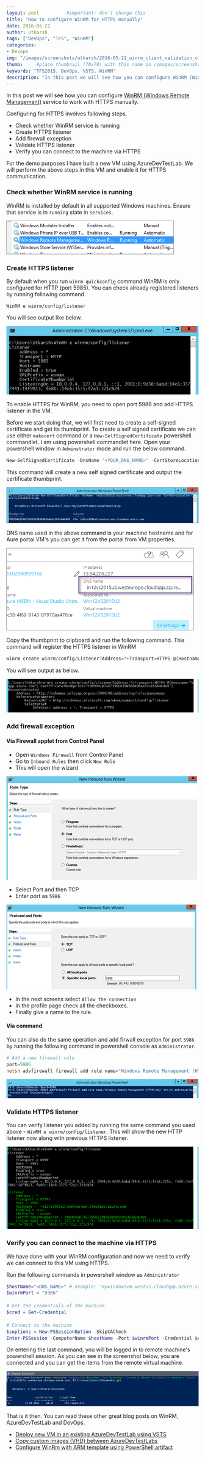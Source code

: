 ```yaml
---
layout: post          #important: don't change this
title: "How to configure WinRM for HTTPS manually"
date: 2016-05-21 
author: utkarsh
tags: ["DevOps", "TFS", "WinRM"]
categories:
- Devops
img: "/images/screenshots/utkarsh/2016-05-21_winrm_client_validation_cmd.png"
thumb:     #place thumbnail (70x70) with this name in /images/screenshotsthumbs/
keywords: "TFS2015, DevOps, VSTS, WinRM"
description: "In this post we will see how you can configure WinRM (Windows Remote Management) service to work with HTTPS manually."
---
```

In this post we will see how you can configure [WinRM (Windows Remote Management)][1] service to work with HTTPS manually.

[1]:https://msdn.microsoft.com/en-us/library/aa384426(v=vs.85).aspx

<!--more--> 

Configuring for HTTPS involves following steps.

- Check whether WinRM service is running
- Create HTTPS listener
- Add firewall exception
- Validate HTTPS listener
- Verify you can connect to the machine via HTTPS

For the demo purposes I have built a new VM using AzureDevTestLab. We will perform the above steps in this VM and enable it for HTTPS communication. 

### Check whether WinRM service is running ###
WinRM is installed by default in all supported Windows machines. Ensure that service is in `running` state in `services`.

![Service Status](/images/screenshots/utkarsh/2016-05-21_winrm_service_status.png)

### Create HTTPS listener ###

By default when you run `winrm quickconfig` command WinRM is only configured for HTTP (port 5985). You can check already registered listeners by running following command.

```console
WinRM e winrm/config/listener
``` 

You will see output like below.

![WinRM Listener](/images/screenshots/utkarsh/2016-05-21_winrm_listener.png)

To enable HTTPS for WinRM, you need to open port 5986 and add HTTPS listener in the VM. 

Before we start doing that, we will first need to create a self-signed certificate and get its thumbprint. To create a self signed certificate we can use either `makecert` command or a `New-SelfSignedCertificate` powershell commandlet. I am using powershell commandlet here. Open your powershell window in `Adminstrator` mode and run the below command.

```powershell
New-SelfSignedCertificate -DnsName "<YOUR_DNS_NAME>" -CertStoreLocation Cert:\LocalMachine\My
```

This command will create a new self signed certificate and output the  certificate thumbprint.

![WinRM Self Signed Certificate](/images/screenshots/utkarsh/2016-05-21_winrm_self_signed_certificate.png)

DNS name used in the above command is your machine hostname and for Aure portal VM's you can get it from the portal from VM properties.

![WinRM DNS Name](/images/screenshots/utkarsh/2016-05-21_winrm_dns_name.png) 

Copy the thumbprint to clipboard and run the following command. This command will register the HTTPS listener in WinRM

```powershell
winrm create winrm/config/Listener?Address=*+Transport=HTTPS @{Hostname="<YOUR_DNS_NAME>"; CertificateThumbprint="<COPIED_CERTIFICATE_THUMBPRINT>"}
```
You will see output as below.

![WinRM HTTPS Listener](/images/screenshots/utkarsh/2016-05-21_winrm_create_https_listener.png)

### Add firewall exception ###

#### **Via Firewall applet from Control Panel** ####
- Open `Windows Firewall` from Control Panel
- Go to `Inbound Rules` then click `New Rule`
- This will open the wizard

![WinRM Firewall Wizard](/images/screenshots/utkarsh/2016-05-21_winrm_firwall_wizard.png)

- Select Port and then TCP
- Enter port as `5986`

![WinRM Firewall Port](/images/screenshots/utkarsh/2016-05-21_winrm_firwall_port_add_wiz.png) 

- In the next screens select `Allow the connection`
- In the profile page check all the checkboxes.
- Finally give a name to the rule.

#### **Via command** ####

You can also do the same operation and add firwall exception for port `5986` by running the following command in powershell console as `Administrator`.

```powershell
# Add a new firewall rule
port=5986
netsh advfirewall firewall add rule name="Windows Remote Management (HTTPS-In)" dir=in action=allow protocol=TCP localport=$port
```
![WinRM Firwall Port Add](/images/screenshots/utkarsh/2016-05-21_winrm_firwall_port_add_cmd.png)

### Validate HTTPS listener ###

You can verify listener you added by running the same command you used above - `WinRM e winrm/config/listener`. This will show the new HTTP listener now along with previous HTTPS listener.


![WinRM HTTPS Listener](/images/screenshots/utkarsh/2016-05-21_winrm_https_listener.png)  

### Verify you can connect to the machine via HTTPS ###

We have done with your WinRM configuration and now we need to verify we can connect to this VM using HTTPS.

Run the following commands in powershell window as `Administrator`

```powershell
$hostName="<DNS_NAME>" # example: "mywindowsvm.westus.cloudapp.azure.com"
$winrmPort = "5986"

# Get the credentials of the machine
$cred = Get-Credential

# Connect to the machine
$soptions = New-PSSessionOption -SkipCACheck
Enter-PSSession -ComputerName $hostName -Port $winrmPort -Credential $cred -SessionOption $soptions -UseSSL
```
On entering the last command, you will be logged in to remote machine's powershell session. As you can see in the screenshot below, you are connected and you can get the items from the remote virtual machine.

![WinRM Validate](/images/screenshots/utkarsh/2016-05-21_winrm_client_validation_cmd.png)

That is it then. You can read these other great blog posts on WinRM, AzureDevTestLab and DevOps.

- [Deploy new VM in an existing AzureDevTestLab using VSTS](http://www.visualstudiogeeks.com/blog/DevOps/Deploy-New-VM-To-Existing-AzureDevTestLab-From-VSTS)
- [Copy custom images (VHD) between AzureDevTestLabs](http://www.visualstudiogeeks.com/blog/DevOps/How-To-Move-CustomImages-VHD-Between-AzureDevTestLabs)
- [Configure WinRm with ARM template using PowerShell artifact](http://www.visualstudiogeeks.com/blog/DevOps/Configure-winrm-with-ARM-template-in-AzureDevTestLab-VM-deployment-using-PowerShell-artifact)
